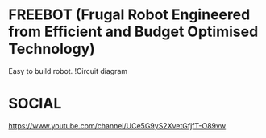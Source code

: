 # FREEBOT (Frugal Robot Engineered from Efficient and Budget Optimised Technology)
Easy to build robot.
!Circuit diagram
# SOCIAL
https://www.youtube.com/channel/UCe5G9yS2XvetGfjfT-O89vw
